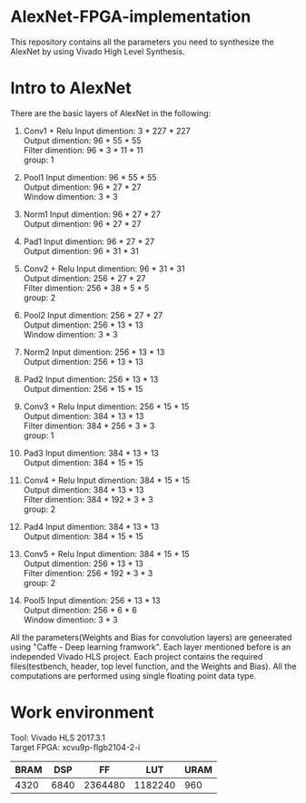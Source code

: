 # AlexNet-FPGA-implementation

This repository contains all the parameters you need to synthesize the AlexNet by using Vivado High Level Synthesis.

# Intro to AlexNet

There are the basic layers of AlexNet in the following:

 1. Conv1 + Relu
  Input dimention: 3 * 227 * 227   
  Output dimention: 96 * 55 * 55  
  Filter dimention: 96 * 3 * 11 * 11  
  group: 1
  
 2. Pool1 
  Input dimention: 96 * 55 * 55   
  Output dimention: 96 * 27 * 27  
  Window dimention: 3 * 3   
  
 3. Norm1
  Input dimention: 96 * 27 * 27   
  Output dimention: 96 * 27 * 27  
  
 4. Pad1
  Input dimention: 96 * 27 * 27   
  Output dimention: 96 * 31 * 31  
  
 5. Conv2 + Relu
  Input dimention: 96 * 31 * 31    
  Output dimention: 256 * 27 * 27  
  Filter dimention: 256 * 38 * 5 * 5  
  group: 2  
  
 6. Pool2
  Input dimention: 256 * 27 * 27   
  Output dimention: 256 * 13 * 13  
  Window dimention: 3 * 3   
  
 7. Norm2
  Input dimention: 256 * 13 * 13   
  Output dimention: 256 * 13 * 13  
  
 8. Pad2
  Input dimention: 256 * 13 * 13   
  Output dimention: 256 * 15 * 15  
  
 9. Conv3 + Relu
  Input dimention: 256 * 15 * 15   
  Output dimention: 384 * 13 * 13  
  Filter dimention: 384 * 256 * 3 * 3  
  group: 1  
  
 10. Pad3
  Input dimention: 384 * 13 * 13   
  Output dimention: 384 * 15 * 15  

 11. Conv4 + Relu
  Input dimention: 384 * 15 * 15    
  Output dimention: 384 * 13 * 13  
  Filter dimention: 384 * 192 * 3 * 3  
  group: 2  
  
 12. Pad4
  Input dimention: 384 * 13 * 13    
  Output dimention: 384 * 15 * 15  
  
 13. Conv5 + Relu
  Input dimention: 384 * 15 * 15   
  Output dimention: 256 * 13 * 13  
  Filter dimention: 256 * 192 * 3 * 3  
  group: 2  
  
 14. Pool5
  Input dimention: 256 * 13 * 13   
  Output dimention: 256 * 6 * 6  
  Window dimention: 3 * 3   

All the parameters(Weights and Bias for convolution layers) are geneerated using "Caffe - Deep learning framwork". Each layer mentioned before is an independed Vivado HLS project. Each project contains the required files(testbench, header, top level function, and the Weights and Bias). All the computations are performed using single floating point data type. 

# Work environment

Tool: Vivado HLS 2017.3.1  
Target FPGA: xcvu9p-flgb2104-2-i


| BRAM| DSP| FF| LUT|URAM|  
| ----|----|---|----|--- |  
| 4320|6840|2364480|1182240|960|  







